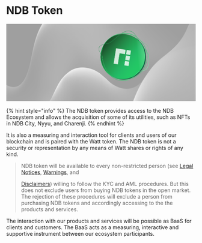 # NDB Token

![](<../.gitbook/assets/ndb token.png>)

{% hint style="info" %}
The NDB token provides access to the NDB Ecosystem and allows the acquisition of some of its utilities, such as NFTs in NDB City, Nyyu, and Charenji.
{% endhint %}

It is also a measuring and interaction tool for clients and users of our blockchain and is paired with the Watt token. The NDB token is not a security or representation by any means of Watt shares or rights of any kind.

> NDB token will be available to every non-restricted person (see [Legal Notices](https://app.gitbook.com/s/nScgmMWPOd6VcS1gRvS2/), [Warnings](../notices/warnings.md), and&#x20;
>
> [Disclaimers](broken-reference)) willing to follow the KYC and AML procedures. But this does not exclude users from buying NDB tokens in the open market. The rejection of these procedures will exclude a person from purchasing NDB tokens and accordingly accessing to the the products and services.

The interaction with our products and services will be possible as BaaS for clients and customers. The BaaS acts as a measuring, interactive and supportive instrument between our ecosystem participants.
